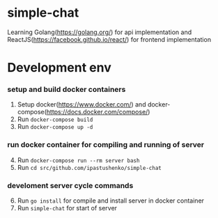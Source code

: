 # simple-chat
Learning Golang(https://golang.org/) for api implementation and ReactJS(https://facebook.github.io/react/) for frontend implementation

# Development env
### setup and build docker containers
1. Setup docker(https://www.docker.com/) and docker-compose(https://docs.docker.com/compose/)
2. Run `docker-compose build`
3. Run `docker-compose up -d`

### run docker container for compiling and running of server
4. Run `docker-compose run --rm server bash`
5. Run `cd src/github.com/ipastushenko/simple-chat`

### develoment server cycle commands
6. Run `go install` for compile and install server in docker container
7. Run `simple-chat` for start of server
